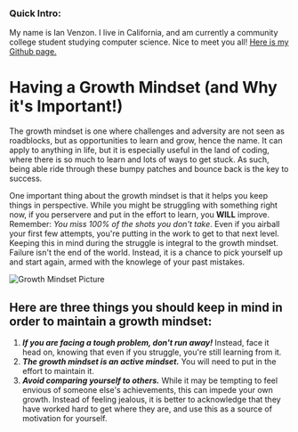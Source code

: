 ### Quick Intro:

My name is Ian Venzon. I live in California, and am currently a community college student studying computer science. Nice to meet you all!
[Here is my Github page.](https://github.com/IVenzon)

# Having a Growth Mindset (and Why it's Important!)

The growth mindset is one where challenges and adversity are not seen as roadblocks, but as opportunities to learn and grow, hence the name. It can apply to anything in life, but it is especially useful in the land of coding, where there is so much to learn and lots of ways to get stuck. As such, being able ride through these bumpy patches and bounce back is the key to success.

One important thing about the growth mindset is that it helps you keep things in perspective. While you might be struggling with something right now, if you perservere and put in the effort to learn, you **WILL** improve. Remember: *You miss 100% of the shots you don't take*. Even if you airball your first few attempts, you're putting in the work to get to that next level. Keeping this in mind during the struggle is integral to the growth mindset. Failure isn't the end of the world. Instead, it is a chance to pick yourself up and start again, armed with the knowlege of your past mistakes.

![Growth Mindset Picture](https://i.imgur.com/0SdBGyT.jpg)

## Here are three things you should keep in mind in order to maintain a growth mindset:

1. ***If you are facing a tough problem, don't run away!*** Instead, face it head on, knowing that even if you struggle, you're still learning from it.
2. ***The growth mindset is an active mindset.*** You will need to put in the effort to maintain it.
3. ***Avoid comparing yourself to others.*** While it may be tempting to feel envious of someone else's achievements, this can impede your own growth. Instead of feeling jealous, it is better to acknowledge that they have worked hard to get where they are, and use this as a source of motivation for yourself.
